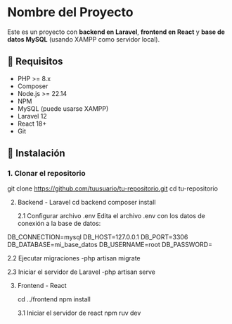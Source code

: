# Nombre del Proyecto

Este es un proyecto con **backend en Laravel**, **frontend en React** y **base de datos MySQL** (usando XAMPP como servidor local).

## 🧰 Requisitos

- PHP >= 8.x
- Composer
- Node.js >= 22.14
- NPM
- MySQL (puede usarse XAMPP)
- Laravel 12
- React 18+
- Git

## 🔧 Instalación

### 1. Clonar el repositorio

git clone https://github.com/tuusuario/tu-repositorio.git
cd tu-repositorio

2. Backend - Laravel
   cd backend
   composer install

   2.1 Configurar archivo .env
   Edita el archivo .env con los datos de conexión a la base de datos:

DB_CONNECTION=mysql
DB_HOST=127.0.0.1
DB_PORT=3306
DB_DATABASE=mi_base_datos
DB_USERNAME=root
DB_PASSWORD=

2.2 Ejecutar migraciones
-php artisan migrate

2.3 Iniciar el servidor de Laravel
-php artisan serve

3. Frontend - React

   cd ../frontend
   npm install

   3.1 Iniciar el servidor de react
   npm ruv dev

